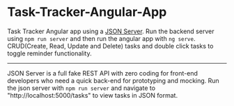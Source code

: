 # Task-Tracker-Angular-App
Task Tracker Angular app using a <a href="https://www.npmjs.com/package/json-server">JSON Server</a>. Run the backend server using <code>npm run server</code> and then run the angular app with <code>ng serve</code>. CRUD(Create, Read, Update and Delete) tasks and double click tasks to toggle reminder functionality. 

<hr>

JSON Server is a full fake REST API with zero coding for front-end developers who need a quick back-end for prototyping and mocking. Run the json server with <code>npm run server</code> and navigate to "http://localhost:5000/tasks" to view tasks in JSON format.
